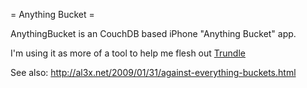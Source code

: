 = Anything Bucket =

AnythingBucket is an CouchDB based iPhone "Anything Bucket" app.

I'm using it as more of a tool to help me flesh out [Trundle][1]

See also: http://al3x.net/2009/01/31/against-everything-buckets.html



[1]:  http://github.com/schwa/trundle

